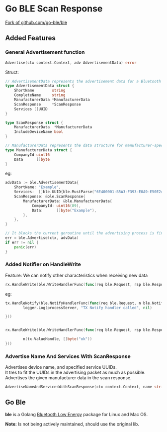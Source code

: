 # Go BLE Scan Response

[Fork of github.com/go-ble/ble](https://github.com/go-ble/ble)

## Added Features

### General Advertisement function

```go
Advertise(ctx context.Context, adv AdvertisementData) error
```

Struct:

```go
// AdvertisementData represents the advertisement data for a Bluetooth Low Energy device.
type AdvertisementData struct {
	ShortName        string
	CompleteName     string
	ManufacturerData *ManufacturerData
	ScanResponse     *ScanResponse
	Services []UUID
}

type ScanResponse struct {
	ManufacturerData  *ManufacturerData
	IncludeDeviceName bool
}

// ManufacturerData represents the data structure for manufacturer-specific data in BLE advertising packets.
type ManufacturerData struct {
	CompanyId uint16
	Data      []byte
}
```

eg:

```go
advData := ble.AdvertisementData{
	ShortName: "Example",
	Services:  []ble.UUID{ble.MustParse("6E400001-B5A3-F393-E0A9-E50E24DCCA9E")},
	ScanResponse: &ble.ScanResponse{
		ManufacturerData: &ble.ManufacturerData{
			CompanyId: uint16(89),
			Data:      []byte("Example"),
		},
	},
}

// It blocks the current goroutine until the advertising process is finished.
err = ble.Advertise(ctx, advData)
if err != nil {
	panic(err)
}
```

### Added Notifier on HandleWrite

Feature: We can notify other characteristics when receiving new data

```go
rx.HandleWrite(ble.WriteHandlerFunc(func(req ble.Request, rsp ble.ResponseWriter, n func(h uint16, data []byte) (int, error))
```

eg:

```go
tx.HandleNotify(ble.NotifyHandlerFunc(func(req ble.Request, n ble.Notifier) {
		logger.Log(processServer, "TX Notify handler called", nil)

}))


rx.HandleWrite(ble.WriteHandlerFunc(func(req ble.Request, rsp ble.ResponseWriter, n func(h uint16, data []byte) (int, error)) {

		n(tx.ValueHandle, []byte("ok"))
}))
```

### Advertise Name And Services With ScanResponse

Advertises device name, and specified service UUIDs.  
It tres to fit the UUIDs in the advertising packet as much as possible.  
Advertises the given manufacturer data in the scan response.

```go
AdvertiseNameAndServicesWithScanResponse(ctx context.Context, name string, companyId uint16, b []byte, uuids ...UUID) error
```

## Go Ble

**ble** is a Golang [Bluetooth Low Energy](https://en.wikipedia.org/wiki/Bluetooth_Low_Energy) package for Linux and Mac OS.

**Note:** Is not being actively maintained, should use the original lib.

